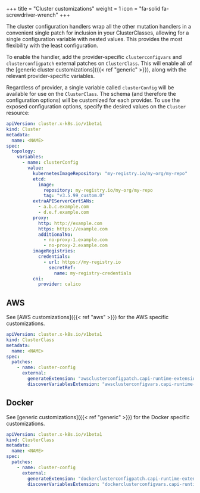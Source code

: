 +++
title = "Cluster customizations"
weight = 1
icon = "fa-solid fa-screwdriver-wrench"
+++

The cluster configuration handlers wrap all the other mutation handlers in a convenient single patch for inclusion in
your ClusterClasses, allowing for a single configuration variable with nested values. This provides the most flexibility
with the least configuration.

To enable the handler, add the provider-specific `clusterconfigvars` and `clusterconfigpatch` external patches on
`ClusterClass`. This will enable all of the [generic cluster customizations]({{< ref "generic" >}}), along with the
relevant provider-specific variables.

Regardless of provider, a single variable called `clusterConfig` will be available for use on the `ClusterClass`. The
schema (and therefore the configuration options) will be customized for each provider. To use the exposed configuration
options, specify the desired values on the `Cluster` resource:

```yaml
apiVersion: cluster.x-k8s.io/v1beta1
kind: Cluster
metadata:
  name: <NAME>
spec:
  topology:
    variables:
      - name: clusterConfig
        value:
          kubernetesImageRepository: "my-registry.io/my-org/my-repo"
          etcd:
            image:
              repository: my-registry.io/my-org/my-repo
              tag: "v3.5.99_custom.0"
          extraAPIServerCertSANs:
            - a.b.c.example.com
            - d.e.f.example.com
          proxy:
            http: http://example.com
            https: https://example.com
            additionalNo:
              - no-proxy-1.example.com
              - no-proxy-2.example.com
          imageRegistries:
            credentials:
              - url: https://my-registry.io
                secretRef:
                  name: my-registry-credentials
          cni:
            provider: calico
```

## AWS

See [AWS customizations]({{< ref "aws" >}}) for the AWS specific customizations.

```yaml
apiVersion: cluster.x-k8s.io/v1beta1
kind: ClusterClass
metadata:
  name: <NAME>
spec:
  patches:
    - name: cluster-config
      external:
        generateExtension: "awsclusterconfigpatch.capi-runtime-extensions"
        discoverVariablesExtension: "awsclusterconfigvars.capi-runtime-extensions"
```

## Docker

See [generic customizations]({{< ref "generic" >}}) for the Docker specific customizations.

```yaml
apiVersion: cluster.x-k8s.io/v1beta1
kind: ClusterClass
metadata:
  name: <NAME>
spec:
  patches:
    - name: cluster-config
      external:
        generateExtension: "dockerclusterconfigpatch.capi-runtime-extensions"
        discoverVariablesExtension: "dockerclusterconfigvars.capi-runtime-extensions"
```
